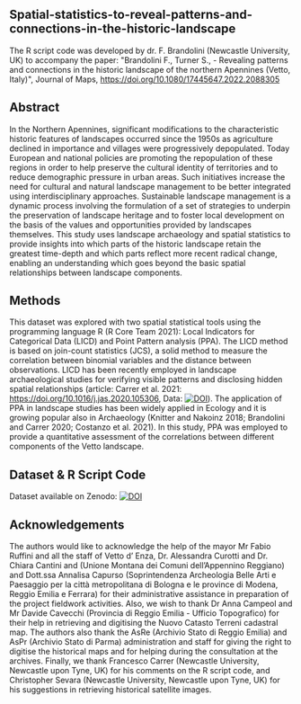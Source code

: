 ## Spatial-statistics-to-reveal-patterns-and-connections-in-the-historic-landscape
The R script code was developed by dr. F. Brandolini (Newcastle University, UK) to accompany the paper: "Brandolini F.,  Turner S.,  - Revealing patterns and connections in the historic landscape of the northern Apennines (Vetto, Italy)", Journal of Maps, https://doi.org/10.1080/17445647.2022.2088305


## Abstract

In the Northern Apennines, significant modifications to the characteristic historic features of landscapes occurred since the 1950s as agriculture declined in importance and villages were progressively depopulated. Today European and national policies are promoting the repopulation of these regions in order to help preserve the cultural identity of territories and to reduce demographic pressure in urban areas. Such initiatives increase the need for cultural and natural landscape management to be better integrated using interdisciplinary approaches. Sustainable landscape management is a dynamic process involving the formulation of a set of strategies to underpin the preservation of landscape heritage and to foster local development on the basis of the values and opportunities provided by landscapes themselves. This study uses landscape archaeology and spatial statistics to provide insights into which parts of the historic landscape retain the greatest time-depth and which parts reflect more recent radical change, enabling an understanding which goes beyond the basic spatial relationships between landscape components.

## Methods

This dataset was explored with two spatial statistical tools using the programming language R (R Core Team 2021): Local Indicators for Categorical Data (LICD) and Point Pattern analysis (PPA). The LICD method is based on join-count statistics (JCS), a solid method to measure the correlation between binomial variables and the distance between observations. 
  LICD has been recently employed in landscape archaeological studies for verifying visible patterns and disclosing hidden spatial relationships (article: Carrer et al. 2021: https://doi.org/10.1016/j.jas.2020.105306, Data: [![DOI](https://zenodo.org/badge/DOI/10.5281/zenodo.4283767.svg)](https://doi.org/10.5281/zenodo.4283767)). 
  The application of PPA in landscape studies has been widely applied in Ecology and it is growing popular also in Archaeology (Knitter and Nakoinz 2018; Brandolini and Carrer 2020; Costanzo et al. 2021). In this study, PPA was employed to provide a quantitative assessment of the correlations between different components of the Vetto landscape.

## Dataset & R Script Code

Dataset available on Zenodo: [![DOI](https://zenodo.org/badge/DOI/10.5281/zenodo.5907229.svg)](https://doi.org/10.5281/zenodo.5907229)

## Acknowledgements

The authors would like to acknowledge the help of the mayor Mr Fabio Ruffini and all the staff of Vetto d’ Enza, Dr. Alessandra Curotti and Dr. Chiara Cantini and (Unione Montana dei Comuni dell’Appennino Reggiano) and Dott.ssa Annalisa Capurso (Soprintendenza Archeologia Belle Arti e Paesaggio per la città metropolitana di Bologna e le province di Modena, Reggio Emilia e Ferrara) for their administrative assistance in preparation of the project fieldwork activities. Also, we wish to thank Dr Anna Campeol and Mr Davide Cavecchi (Provincia di Reggio Emilia - Ufficio Topografico) for their help in retrieving and digitising the Nuovo Catasto Terreni cadastral map. The authors also thank the AsRe (Archivio Stato di Reggio Emilia) and AsPr (Archivio Stato di Parma) administration and staff for giving the right to digitise the historical maps and for helping during the consultation at the archives. Finally, we thank Francesco Carrer (Newcastle University, Newcastle upon Tyne, UK) for his comments on the R script code, and Christopher Sevara (Newcastle University, Newcastle upon Tyne, UK) for his suggestions in retrieving historical satellite images.
